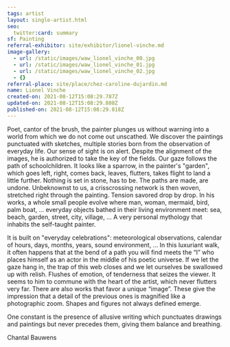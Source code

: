```yaml
---
tags: artist
layout: single-artist.html
seo:
  twitter:card: summary
sf: Painting
referral-exhibitor: site/exhibitor/lionel-vinche.md
image-gallery:
  - url: /static/images/waw_lionel_vinche_00.jpg
  - url: /static/images/waw_lionel_vinche_01.jpg
  - url: /static/images/waw_lionel_vinche_02.jpg
  - {}
referral-place: site/place/chez-caroline-dujardin.md
name: Lionel Vinche
created-on: 2021-08-12T15:08:29.787Z
updated-on: 2021-08-12T15:08:29.808Z
published-on: 2021-08-12T15:08:29.818Z
---
```

<!--StartFragment-->

Poet, cantor of the brush, the painter plunges us without warning into a world from which we do not come out unscathed. We discover the paintings punctuated with sketches, multiple stories born from the observation of everyday life. Our sense of sight is on alert. Despite the alignment of the images, he is authorized to take the key of the fields. Our gaze follows the path of schoolchildren. It looks like a sparrow, in the painter's "garden", which goes left, right, comes back, leaves, flutters, takes flight to land a little further. Nothing is set in stone, has to be. The paths are made, are undone. Unbeknownst to us, a crisscrossing network is then woven, stretched right through the painting. Tension savored drop by drop. In his works, a whole small people evolve where man, woman, mermaid, bird, palm boat, ... everyday objects bathed in their living environment meet: sea, beach, garden, street, city, village, ... A very personal mythology that inhabits the self-taught painter.

It is built on "everyday celebrations": meteorological observations, calendar of hours, days, months, years, sound environment, ... In this luxuriant walk, it often happens that at the bend of a path you will find meets the “I” who places himself as an actor in the middle of his poetic universe. If we let the gaze hang in, the trap of this web closes and we let ourselves be swallowed up with relish. Flushes of emotion, of tenderness that seizes the viewer. It seems to him to commune with the heart of the artist, which never flutters very far. There are also works that favor a unique “image”. These give the impression that a detail of the previous ones is magnified like a photographic zoom. Shapes and figures not always defined emerge.

One constant is the presence of allusive writing which punctuates drawings and paintings but never precedes them, giving them balance and breathing.



Chantal Bauwens



<!--EndFragment-->